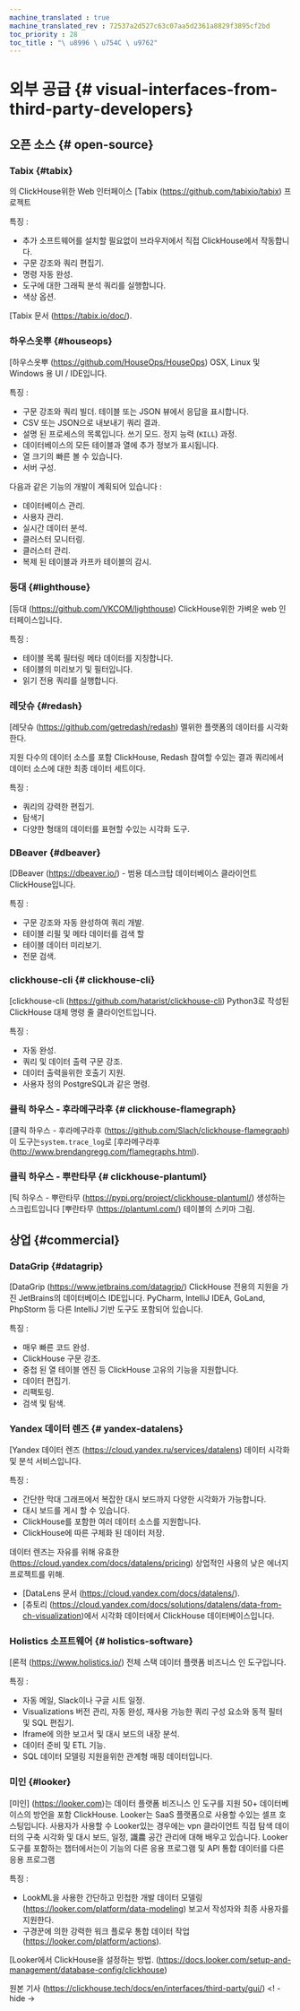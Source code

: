 ```yaml
---
machine_translated : true
machine_translated_rev : 72537a2d527c63c07aa5d2361a8829f3895cf2bd
toc_priority : 28
toc_title : "\ u8996 \ u754C \ u9762"
---
```


# 외부 공급 {# visual-interfaces-from-third-party-developers}

## 오픈 소스 {# open-source}

### Tabix {#tabix}

의 ClickHouse위한 Web 인터페이스 [Tabix (https://github.com/tabixio/tabix) 프로젝트

특징 :

- 추가 소프트웨어를 설치할 필요없이 브라우저에서 직접 ClickHouse에서 작동합니다.
- 구문 강조와 쿼리 편집기.
- 명령 자동 완성.
- 도구에 대한 그래픽 분석 쿼리를 실행합니다.
- 색상 옵션.

[Tabix 문서 (https://tabix.io/doc/).

### 하우스옷뿌 {#houseops}

[하우스옷뿌 (https://github.com/HouseOps/HouseOps) OSX, Linux 및 Windows 용 UI / IDE입니다.

특징 :

- 구문 강조와 쿼리 빌더. 테이블 또는 JSON 뷰에서 응답을 표시합니다.
- CSV 또는 JSON으로 내보내기 쿼리 결과.
- 설명 된 프로세스의 목록입니다. 쓰기 모드. 정지 능력 (`KILL`) 과정.
- 데이터베이스의 모든 테이블과 열에 추가 정보가 표시됩니다.
- 열 크기의 빠른 볼 수 있습니다.
- 서버 구성.

다음과 같은 기능의 개발이 계획되어 있습니다 :

- 데이터베이스 관리.
- 사용자 관리.
- 실시간 데이터 분석.
- 클러스터 모니터링.
- 클러스터 관리.
- 복제 된 테이블과 카프카 테이블의 감시.

### 등대 {#lighthouse}

[등대 (https://github.com/VKCOM/lighthouse) ClickHouse위한 가벼운 web 인터페이스입니다.

특징 :

- 테이블 목록 필터링 메타 데이터를 지칭합니다.
- 테이블의 미리보기 및 필터입니다.
- 읽기 전용 쿼리를 실행합니다.

### 레닷슈 {#redash}

[레닷슈 (https://github.com/getredash/redash) 멜위한 플랫폼의 데이터를 시각화한다.

지원 다수의 데이터 소스를 포함 ClickHouse, Redash 참여할 수있는 결과 쿼리에서 데이터 소스에 대한 최종 데이터 세트이다.

특징 :

- 쿼리의 강력한 편집기.
- 탐색기
- 다양한 형태의 데이터를 표현할 수있는 시각화 도구.

### DBeaver {#dbeaver}

[DBeaver (https://dbeaver.io/) - 범용 데스크탑 데이터베이스 클라이언트 ClickHouse입니다.

특징 :

- 구문 강조와 자동 완성하여 쿼리 개발.
- 테이블 리필 및 메타 데이터를 검색 할
- 테이블 데이터 미리보기.
- 전문 검색.

### clickhouse-cli {# clickhouse-cli}

[clickhouse-cli (https://github.com/hatarist/clickhouse-cli) Python3로 작성된 ClickHouse 대체 명령 줄 클라이언트입니다.

특징 :

- 자동 완성.
- 쿼리 및 데이터 출력 구문 강조.
- 데이터 출력을위한 호출기 지원.
- 사용자 정의 PostgreSQL과 같은 명령.

### 클릭 하우스 - 후라메구라후 {# clickhouse-flamegraph}

[클릭 하우스 - 후라메구라후 (https://github.com/Slach/clickhouse-flamegraph)이 도구는`system.trace_log`로 [후라메구라후 (http://www.brendangregg.com/flamegraphs.html).

### 클릭 하우스 - 뿌란타무 {# clickhouse-plantuml}

[틱 하우스 - 뿌란타무 (https://pypi.org/project/clickhouse-plantuml/) 생성하는 스크립트입니다 [뿌란타무 (https://plantuml.com/) 테이블의 스키마 그림.

## 상업 {#commercial}

### DataGrip {#datagrip}

[DataGrip (https://www.jetbrains.com/datagrip/) ClickHouse 전용의 지원을 가진 JetBrains의 데이터베이스 IDE입니다. PyCharm, IntelliJ IDEA, GoLand, PhpStorm 등 다른 IntelliJ 기반 도구도 포함되어 있습니다.

특징 :

- 매우 빠른 코드 완성.
- ClickHouse 구문 강조.
- 중첩 된 열 테이블 엔진 등 ClickHouse 고유의 기능을 지원합니다.
- 데이터 편집기.
- 리팩토링.
- 검색 및 탐색.

### Yandex 데이터 렌즈 {# yandex-datalens}

[Yandex 데이터 렌즈 (https://cloud.yandex.ru/services/datalens) 데이터 시각화 및 분석 서비스입니다.

특징 :

- 간단한 막대 그래프에서 복잡한 대시 보드까지 다양한 시각화가 가능합니다.
- 대시 보드를 게시 할 수 있습니다.
- ClickHouse를 포함한 여러 데이터 소스를 지원합니다.
- ClickHouse에 따른 구체화 된 데이터 저장.

데이터 렌즈는 자유를 위해 유효한 (https://cloud.yandex.com/docs/datalens/pricing) 상업적인 사용의 낮은 에너지 프로젝트를 위해.

- [DataLens 문서 (https://cloud.yandex.com/docs/datalens/).
- [츄토리 (https://cloud.yandex.com/docs/solutions/datalens/data-from-ch-visualization)에서 시각화 데이터에서 ClickHouse 데이터베이스입니다.

### Holistics 소프트웨어 {# holistics-software}

[론적 (https://www.holistics.io/) 전체 스택 데이터 플랫폼 비즈니스 인 도구입니다.

특징 :

- 자동 메일, Slack이나 구글 시트 일정.
- Visualizations 버전 관리, 자동 완성, 재사용 가능한 쿼리 구성 요소와 동적 필터 및 SQL 편집기.
- Iframe에 의한 보고서 및 대시 보드의 내장 분석.
- 데이터 준비 및 ETL 기능.
- SQL 데이터 모델링 지원을위한 관계형 매핑 데이터입니다.

### 미인 {#looker}

[미인] (https://looker.com)는 데이터 플랫폼 비즈니스 인 도구를 지원 50+ 데이터베이스의 방언을 포함 ClickHouse. Looker는 SaaS 플랫폼으로 사용할 수있는 셀프 호스팅입니다. 사용자가 사용할 수 Looker있는 경우에는 vpn 클라이언트 직접 탐색 데이터의 구축 시각화 및 대시 보드, 일정, 識農 공간 관리에 대해 배우고 있습니다. Looker 도구를 포함하는 챕터에서는이 기능의 다른 응용 프로그램 및 API
통합 데이터를 다른 응용 프로그램

특징 :

- LookML을 사용한 간단하고 민첩한 개발
    데이터 모델링 (https://looker.com/platform/data-modeling) 보고서 작성자와 최종 사용자를 지원한다.
- 구경꾼에 의한 강력한 워크 플로우 통합 데이터 작업 (https://looker.com/platform/actions).

[Looker에서 ClickHouse을 설정하는 방법. (https://docs.looker.com/setup-and-management/database-config/clickhouse)

원본 기사 (https://clickhouse.tech/docs/en/interfaces/third-party/gui/) <! - hide ->

